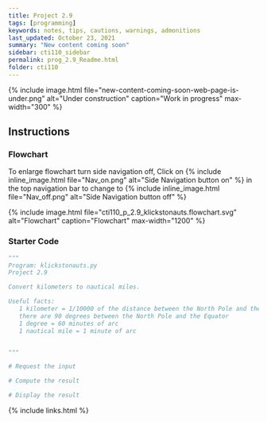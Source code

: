 ```yaml
---
title: Project 2.9
tags: [programming]
keywords: notes, tips, cautions, warnings, admonitions
last_updated: October 23, 2021
summary: "New content coming soon"
sidebar: cti110_sidebar
permalink: prog_2.9_Readme.html
folder: cti110
---
```

{% include image.html file="new-content-coming-soon-web-page-is-under.png" alt="Under construction" caption="Work in progress" max-width="300" %}

## Instructions

### Flowchart

To enlarge flowchart turn side navigation off, Click on {% include inline_image.html
file="Nav_on.png" alt="Side Navigation button on" %} in the top navigation bar to change to {% include inline_image.html
file="Nav_off.png" alt="Side Navigation button off" %}

{% include image.html file="cti110_p_2.9_klickstonauts.flowchart.svg" alt="Flowchart" caption="Flowchart" max-width="1200" %}

### Starter Code

```python
"""
Program: klickstonauts.py
Project 2.9

Convert kilometers to nautical miles.

Useful facts:
   1 kilometer = 1/10000 of the distance between the North Pole and the Equator
   there are 90 degrees between the North Pole and the Equator
   1 degree = 60 minutes of arc
   1 nautical mile = 1 minute of arc


"""

# Request the input

# Compute the result

# Display the result

```

{% include links.html %}

